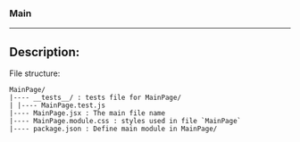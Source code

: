 ### Main

---

## Description:

File structure:

```
MainPage/
|---- __tests__/ : tests file for MainPage/
| |---- MainPage.test.js
|---- MainPage.jsx : The main file name
|---- MainPage.module.css : styles used in file `MainPage`
|---- package.json : Define main module in MainPage/
```